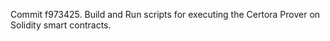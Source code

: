 Commit f973425.                    Build and Run scripts for executing the Certora Prover on Solidity smart contracts.